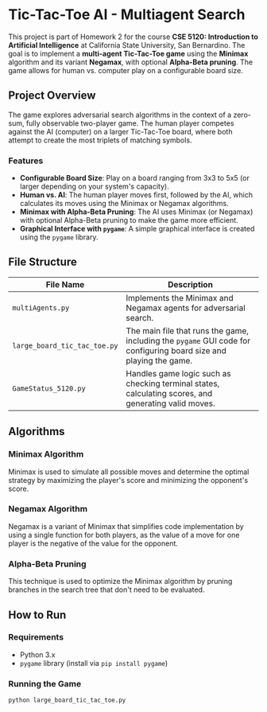 # Tic-Tac-Toe AI - Multiagent Search

This project is part of Homework 2 for the course **CSE 5120: Introduction to Artificial Intelligence** at California State University, San Bernardino. The goal is to implement a **multi-agent Tic-Tac-Toe game** using the **Minimax** algorithm and its variant **Negamax**, with optional **Alpha-Beta pruning**. The game allows for human vs. computer play on a configurable board size.

## Project Overview

The game explores adversarial search algorithms in the context of a zero-sum, fully observable two-player game. The human player competes against the AI (computer) on a larger Tic-Tac-Toe board, where both attempt to create the most triplets of matching symbols.

### Features
- **Configurable Board Size**: Play on a board ranging from 3x3 to 5x5 (or larger depending on your system's capacity).
- **Human vs. AI**: The human player moves first, followed by the AI, which calculates its moves using the Minimax or Negamax algorithms.
- **Minimax with Alpha-Beta Pruning**: The AI uses Minimax (or Negamax) with optional Alpha-Beta pruning to make the game more efficient.
- **Graphical Interface with `pygame`**: A simple graphical interface is created using the `pygame` library.

## File Structure

| File Name                | Description |
|--------------------------|-------------|
| `multiAgents.py`          | Implements the Minimax and Negamax agents for adversarial search. |
| `large_board_tic_tac_toe.py` | The main file that runs the game, including the `pygame` GUI code for configuring board size and playing the game. |
| `GameStatus_5120.py`      | Handles game logic such as checking terminal states, calculating scores, and generating valid moves. |

## Algorithms

### Minimax Algorithm
Minimax is used to simulate all possible moves and determine the optimal strategy by maximizing the player's score and minimizing the opponent's score. 

### Negamax Algorithm
Negamax is a variant of Minimax that simplifies code implementation by using a single function for both players, as the value of a move for one player is the negative of the value for the opponent.

### Alpha-Beta Pruning
This technique is used to optimize the Minimax algorithm by pruning branches in the search tree that don't need to be evaluated.

## How to Run

### Requirements
- Python 3.x
- `pygame` library (install via `pip install pygame`)

### Running the Game

```bash
python large_board_tic_tac_toe.py
